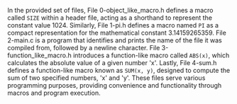In the provided set of files, File 0-object_like_macro.h defines a macro called `SIZE` within a header file, acting as a shorthand to represent the constant value 1024. Similarly, File 1-pi.h defines a macro named `PI` as a compact representation for the mathematical constant 3.14159265359. File 2-main.c is a program that identifies and prints the name of the file it was compiled from, followed by a newline character. File 3-function_like_macro.h introduces a function-like macro called `ABS(x)`, which calculates the absolute value of a given number 'x'. Lastly, File 4-sum.h defines a function-like macro known as `SUM(x, y)`, designed to compute the sum of two specified numbers, 'x' and 'y'. These files serve various programming purposes, providing convenience and functionality through macros and program execution.